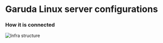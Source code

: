 # Garuda Linux server configurations

### How it is connected

<img src="https://gitlab.com/garuda-linux/infra-nix/-/blob/main/Infra.png" alt="Infra structure">
